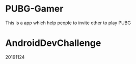# PUBG-Gamer
This is a app which help people to invite other to play PUBG

# AndroidDevChallenge
20191124
